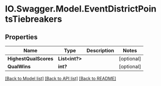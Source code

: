 # IO.Swagger.Model.EventDistrictPointsTiebreakers
## Properties

Name | Type | Description | Notes
------------ | ------------- | ------------- | -------------
**HighestQualScores** | **List&lt;int?&gt;** |  | [optional] 
**QualWins** | **int?** |  | [optional] 

[[Back to Model list]](../README.md#documentation-for-models) [[Back to API list]](../README.md#documentation-for-api-endpoints) [[Back to README]](../README.md)

